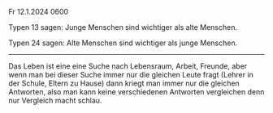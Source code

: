 Fr 12.1.2024 0600

Typen 13 sagen:
Junge Menschen sind
wichtiger als alte Menschen.

Typen 24 sagen:
Alte Menschen sind
wichtiger als junge Menschen.

----

Das Leben ist eine eine Suche
nach Lebensraum, Arbeit, Freunde,
aber wenn man bei dieser Suche
immer nur die gleichen Leute fragt
(Lehrer in der Schule, Eltern zu Hause)
dann kriegt man immer nur
die gleichen Antworten,
also man kann keine
verschiedenen Antworten vergleichen
denn nur Vergleich macht schlau.
